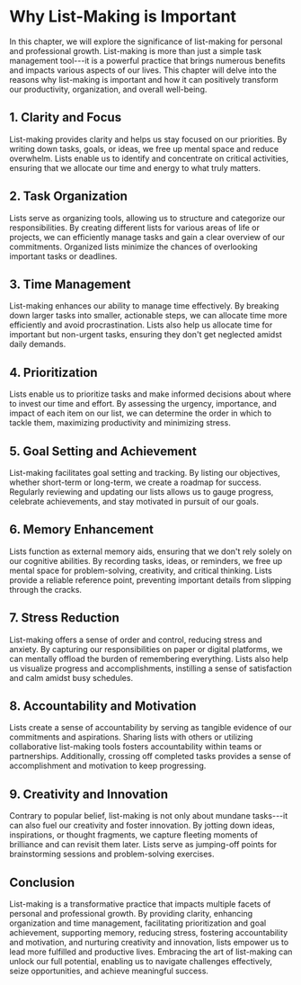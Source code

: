 Why List-Making is Important
========================================

In this chapter, we will explore the significance of list-making for personal and professional growth. List-making is more than just a simple task management tool---it is a powerful practice that brings numerous benefits and impacts various aspects of our lives. This chapter will delve into the reasons why list-making is important and how it can positively transform our productivity, organization, and overall well-being.

**1. Clarity and Focus**
------------------------

List-making provides clarity and helps us stay focused on our priorities. By writing down tasks, goals, or ideas, we free up mental space and reduce overwhelm. Lists enable us to identify and concentrate on critical activities, ensuring that we allocate our time and energy to what truly matters.

**2. Task Organization**
------------------------

Lists serve as organizing tools, allowing us to structure and categorize our responsibilities. By creating different lists for various areas of life or projects, we can efficiently manage tasks and gain a clear overview of our commitments. Organized lists minimize the chances of overlooking important tasks or deadlines.

**3. Time Management**
----------------------

List-making enhances our ability to manage time effectively. By breaking down larger tasks into smaller, actionable steps, we can allocate time more efficiently and avoid procrastination. Lists also help us allocate time for important but non-urgent tasks, ensuring they don't get neglected amidst daily demands.

**4. Prioritization**
---------------------

Lists enable us to prioritize tasks and make informed decisions about where to invest our time and effort. By assessing the urgency, importance, and impact of each item on our list, we can determine the order in which to tackle them, maximizing productivity and minimizing stress.

**5. Goal Setting and Achievement**
-----------------------------------

List-making facilitates goal setting and tracking. By listing our objectives, whether short-term or long-term, we create a roadmap for success. Regularly reviewing and updating our lists allows us to gauge progress, celebrate achievements, and stay motivated in pursuit of our goals.

**6. Memory Enhancement**
-------------------------

Lists function as external memory aids, ensuring that we don't rely solely on our cognitive abilities. By recording tasks, ideas, or reminders, we free up mental space for problem-solving, creativity, and critical thinking. Lists provide a reliable reference point, preventing important details from slipping through the cracks.

**7. Stress Reduction**
-----------------------

List-making offers a sense of order and control, reducing stress and anxiety. By capturing our responsibilities on paper or digital platforms, we can mentally offload the burden of remembering everything. Lists also help us visualize progress and accomplishments, instilling a sense of satisfaction and calm amidst busy schedules.

**8. Accountability and Motivation**
------------------------------------

Lists create a sense of accountability by serving as tangible evidence of our commitments and aspirations. Sharing lists with others or utilizing collaborative list-making tools fosters accountability within teams or partnerships. Additionally, crossing off completed tasks provides a sense of accomplishment and motivation to keep progressing.

**9. Creativity and Innovation**
--------------------------------

Contrary to popular belief, list-making is not only about mundane tasks---it can also fuel our creativity and foster innovation. By jotting down ideas, inspirations, or thought fragments, we capture fleeting moments of brilliance and can revisit them later. Lists serve as jumping-off points for brainstorming sessions and problem-solving exercises.

**Conclusion**
--------------

List-making is a transformative practice that impacts multiple facets of personal and professional growth. By providing clarity, enhancing organization and time management, facilitating prioritization and goal achievement, supporting memory, reducing stress, fostering accountability and motivation, and nurturing creativity and innovation, lists empower us to lead more fulfilled and productive lives. Embracing the art of list-making can unlock our full potential, enabling us to navigate challenges effectively, seize opportunities, and achieve meaningful success.

